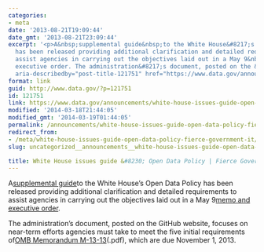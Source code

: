 ```yaml
---
categories:
- meta
date: '2013-08-21T19:09:44'
date_gmt: '2013-08-21T23:09:44'
excerpt: '<p>A&nbsp;supplemental guide&nbsp;to the White House&#8217;s Open Data Policy
  has been released providing additional clarification and detailed requirements to
  assist agencies in carrying out the objectives laid out in a May 9&nbsp;memo and
  executive order. The administration&#8217;s document, posted on the &hellip; <a
  aria-describedby="post-title-121751" href="https://www.data.gov/announcements/white-house-issues-guide-open-data-policy-fierce-government-it">Continued</a></p>'
format: link
guid: http://www.data.gov/?p=121751
id: 121751
link: https://www.data.gov/announcements/white-house-issues-guide-open-data-policy-fierce-government-it
modified: '2014-03-18T21:44:05'
modified_gmt: '2014-03-19T01:44:05'
permalink: /announcements/white-house-issues-guide-open-data-policy-fierce-government-it/
redirect_from:
- /meta/white-house-issues-guide-open-data-policy-fierce-government-it/
slug: uncategorized__announcements__white-house-issues-guide-open-data-policy-fierce-government-it

title: White House issues guide &#8230; Open Data Policy | Fierce Government IT
---
```


A[supplemental guide](http://project-open-data.github.io/implementation-guide/)to the White House’s Open Data Policy has been released providing additional clarification and detailed requirements to assist agencies in carrying out the objectives laid out in a May 9[memo and executive order](http://www.fiercegovernmentit.com/story/white-house-releases-open-data-policy/2013-05-09).

The administration’s document, posted on the GitHub website, focuses on near-term efforts agencies must take to meet the five initial requirements of[OMB Memorandum M-13-13](http://www.whitehouse.gov)(.pdf), which are due November 1, 2013.
